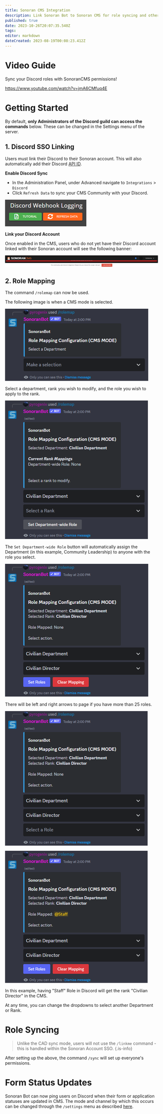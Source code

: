 ```yaml
---
title: Sonoran CMS Integration
description: Link Sonoran Bot to Sonoran CMS for role syncing and other handy features!
published: true
date: 2023-10-26T20:07:35.540Z
tags: 
editor: markdown
dateCreated: 2023-08-19T00:08:23.412Z
---
```


# Video Guide

Sync your Discord roles with SonoranCMS permissions!

https://www.youtube.com/watch?v=jmA6CMfuq4E

# Getting Started <a href="#getting-started" id="getting-started"></a>

By default, **only Administrators of the Discord guild can access the commands** below. These can be changed in the Settings menu of the server.

## 1. Discord SSO Linking <a href="#1.-discord-sso-linking" id="1.-discord-sso-linking"></a>

Users must link their Discord to their Sonoran account. This will also automatically add their Discord [API ID](https://info.sonorancms.com/developer-api-documentation/api-integration/getting-started/api-id-system).

**Enable Discord Sync**

* In the Administration Panel, under Advanced navigate to `Integrations` > `Discord`
* Click `Refresh Data` to sync your CMS Community with your Discord.

![cms_botrefreshdata.png](/tutorials/getting-started/sonoran-cms-integration/cms_botrefreshdata.png)

**Link your Discord Account**

Once enabled in the CMS, users who do not yet have their Discord account linked with their Sonoran account will see the following banner:

![Bot_LinkDiscordCMS.png](/tutorials/getting-started/sonoran-cms-integration/Bot_LinkDiscordCMS.png)

## 2. Role Mapping <a href="#2.-role-mapping" id="2.-role-mapping"></a>

The command `/rolemap` can now be used.

The following image is when a CMS mode is selected.

![Bot_CMSRolemap01.png](/tutorials/getting-started/sonoran-cms-integration/bot_cmsrolemap01.png)

Select a department, rank you wish to modify, and the role you wish to apply to the rank.

![Bot_CMSRolemap02.png](/tutorials/getting-started/sonoran-cms-integration/bot_cmsrolemap02.png)

The `Set Department-wide Role` button will automatically assign the Department (in this example, Community Leadership) to anyone with the role you select.

![Bot_CMSRolemap03.png](/tutorials/getting-started/sonoran-cms-integration/bot_cmsrolemap03.png)

There will be left and right arrows to page if you have more than 25 roles.

![Bot_CMSRolemap04.png](/tutorials/getting-started/sonoran-cms-integration/bot_cmsrolemap04.png)

![Bot_CMSRolemap05.png](/tutorials/getting-started/sonoran-cms-integration/bot_cmsrolemap05.png)

In this example, having "Staff" Role in Discord will get the rank "Civilian Director" in the CMS.

At any time, you can change the dropdowns to select another Department or Rank.

# Role Syncing <a href="#role-syncing" id="role-syncing"></a>

> Unlike the CAD sync mode, users will not use the `/linkme` command - this is handled within the Sonoran Account SSO.
{.is-info}

After setting up the above, the command `/sync` will set up everyone's permissions.

# Form Status Updates <a href="#form-status-updates" id="form-status-updates"></a>

Sonoran Bot can now ping users on Discord when their form or application statuses are updated in CMS. The mode and channel by which this occurs can be changed through the `/settings` menu as described [here](/tutorials/getting-started/settings#cmsforms-settings).